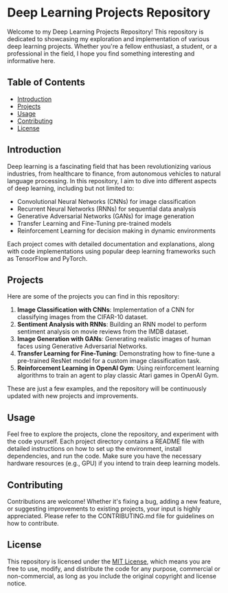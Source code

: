 # Deep Learning Projects Repository

Welcome to my Deep Learning Projects Repository! This repository is dedicated to showcasing my exploration and implementation of various deep learning projects. Whether you're a fellow enthusiast, a student, or a professional in the field, I hope you find something interesting and informative here.

## Table of Contents

- [Introduction](#introduction)
- [Projects](#projects)
- [Usage](#usage)
- [Contributing](#contributing)
- [License](#license)

## Introduction

Deep learning is a fascinating field that has been revolutionizing various industries, from healthcare to finance, from autonomous vehicles to natural language processing. In this repository, I aim to dive into different aspects of deep learning, including but not limited to:

- Convolutional Neural Networks (CNNs) for image classification
- Recurrent Neural Networks (RNNs) for sequential data analysis
- Generative Adversarial Networks (GANs) for image generation
- Transfer Learning and Fine-Tuning pre-trained models
- Reinforcement Learning for decision making in dynamic environments

Each project comes with detailed documentation and explanations, along with code implementations using popular deep learning frameworks such as TensorFlow and PyTorch.

## Projects

Here are some of the projects you can find in this repository:

1. **Image Classification with CNNs**: Implementation of a CNN for classifying images from the CIFAR-10 dataset.
2. **Sentiment Analysis with RNNs**: Building an RNN model to perform sentiment analysis on movie reviews from the IMDB dataset.
3. **Image Generation with GANs**: Generating realistic images of human faces using Generative Adversarial Networks.
4. **Transfer Learning for Fine-Tuning**: Demonstrating how to fine-tune a pre-trained ResNet model for a custom image classification task.
5. **Reinforcement Learning in OpenAI Gym**: Using reinforcement learning algorithms to train an agent to play classic Atari games in OpenAI Gym.

These are just a few examples, and the repository will be continuously updated with new projects and improvements.

## Usage

Feel free to explore the projects, clone the repository, and experiment with the code yourself. Each project directory contains a README file with detailed instructions on how to set up the environment, install dependencies, and run the code. Make sure you have the necessary hardware resources (e.g., GPU) if you intend to train deep learning models.

## Contributing

Contributions are welcome! Whether it's fixing a bug, adding a new feature, or suggesting improvements to existing projects, your input is highly appreciated. Please refer to the CONTRIBUTING.md file for guidelines on how to contribute.

## License

This repository is licensed under the [MIT License](LICENSE), which means you are free to use, modify, and distribute the code for any purpose, commercial or non-commercial, as long as you include the original copyright and license notice.
